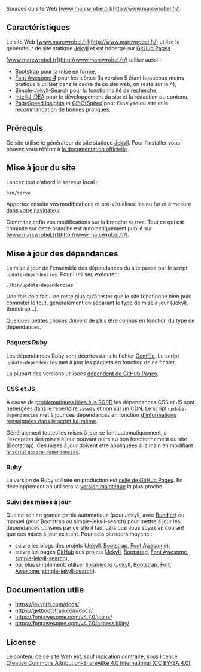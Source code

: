Sources du site Web [www.marcwrobel.fr](http://www.marcwrobel.fr/).

## Caractéristiques

Le site Web [www.marcwrobel.fr](http://www.marcwrobel.fr/) utilise le générateur de site statique
[Jekyll](https://jekyllrb.com) et est hébergé sur [GitHub Pages](https://pages.github.com/).

[www.marcwrobel.fr](http://www.marcwrobel.fr/) utilise aussi :

- [Bootstrap](https://getbootstrap.com/) pour la mise en forme,
- [Font Awesome 4](https://fontawesome.com/v4.7.0/icons/) pour les icônes (la version 5 étant
  beaucoup moins pratique à utiliser dans le cadre de ce site web, on reste sur la 4),
- [Simple-Jekyll-Search](https://github.com/christian-fei/Simple-Jekyll-Search) pour la
  fonctionnalité de recherche,
- [IntelliJ IDEA](https://www.jetbrains.com/idea/) pour le développement du site et la rédaction du
  contenu,
- [PageSpeed Insights](https://developers.google.com/speed/pagespeed/insights/?url=https%3A%2F%2Fwww.marcwrobel.fr) et
  [GiftOfSpeed](https://www.giftofspeed.com/) pour l’analyse du site et la recommandation de bonnes
  pratiques.

## Prérequis

Ce site utilise le générateur de site statique [Jekyll](https://jekyllrb.com). Pour l’installer vous
pouvez vous référer à [la documentation officielle](https://jekyllrb.com/docs/installation/).

## Mise à jour du site

Lancez tout d’abord le serveur local :

```shell script
bin/serve
```

Apportez ensuite vos modifications et pré-visualisez les au fur et à mesure [dans votre
navigateur](http://localhost:4000/).

Commitez enfin vos modifications sur la branche `master`. Tout ce qui est commité sur cette branche
est automatiquement publié sur [www.marcwrobel.fr](http://www.marcwrobel.fr/).

## Mise à jour des dépendances

La mise à jour de l'ensemble des dépendances du site passe par le script `update-dependencies`. Pour l'utiliser,
exécuter :

```shell script
./bin/update-dependencies
```

Une fois cela fait il ne reste plus qu’à tester que le site fonctionne bien puis commiter le tout, généralement en
séparant le type de mise à jour (Jekyll, Bootstrap...).

Quelques petites choses doivent de plus être connus en fonction du type de dépendances.

### Paquets Ruby

Les dépendances Ruby sont décrites dans le fichier [Gemfile](/Gemfile). Le script `update-dependencies` met à jour les
paquets en fonction de ce fichier.

La plupart des versions utilisées [dépendent de GitHub Pages](https://pages.github.com/versions/).

### CSS et JS

À cause de [problématiques liées à la
RGPD](https://www.jsdelivr.com/blog/how-the-german-courts-ruling-on-google-fonts-affects-jsdelivr-and-why-it-is-safe-to-use/)
les dépendances CSS et JS sont hébergées [dans le répertoire `assets`](/assets) et non sur un CDN. Le script
`update-dependencies` met à jour ces dépendances en fonction [d'informations renseignées dans le script
lui-même](/bin/update-dependencies).

Généralement toutes les mises à jour se font automatiquement, à l'exception des mises à jour pouvant nuire au bon
fonctionnement du site (Bootstrap). Ces mises à jour doivent être appliquées à la main en modifiant
[le script `update-dependencies`](/bin/update-dependencies).

### Ruby

La version de Ruby utilisée en production est [celle de GitHub Pages](https://pages.github.com/versions/). En
développement on utilisera la [version maintenue](https://www.ruby-lang.org/en/downloads/branches/) la plus proche.

### Suivi des mises à jour

Que ce soit en grande partie automatique (pour Jekyll, avec [Bundler](https://bundler.io/)) ou manuel (pour Bootstrap ou simple-jekyll-search) pour mettre à
jour les dépendances utilisées par ce site il faut déjà que vous soyez au courant que ces mises à jour existent. Pour cela plusieurs moyens :

- suivre les blogs des projets ([Jekyll](https://jekyllrb.com/news/), [Bootstrap](https://blog.getbootstrap.com/), [Font Awesome](https://fontawesome.com/)),
- suivre les pages [GitHub](https://github.com) des projets ([Jekyll](https://github.com/jekyll/jekyll), [Bootstrap](https://github.com/twbs/bootstrap),
  [Font Awesome](https://github.com/FortAwesome/Font-Awesome), [simple-jekyll-search](https://github.com/christian-fei/Simple-Jekyll-Search)),
- ou, plus simplement, utiliser [librairies.io](https://libraries.io/) ([Jekyll](https://libraries.io/rubygems/jekyll), [Bootstrap](https://libraries.io/npm/bootstrap),
  [Font Awesome](https://libraries.io/npm/font-awesome), [simple-jekyll-search](https://libraries.io/npm/simple-jekyll-search)).

## Documentation utile

- https://jekyllrb.com/docs/
- https://getbootstrap.com/docs/
- https://fontawesome.com/v4.7.0/icons/
- https://fontawesome.com/v4.7.0/accessibility/

## License

Le contenu de ce site Web est, sauf indication contraire, sous licence [Creative Commons
Attribution-ShareAlike 4.0 International (CC BY-SA 4.0)](LICENSE).

